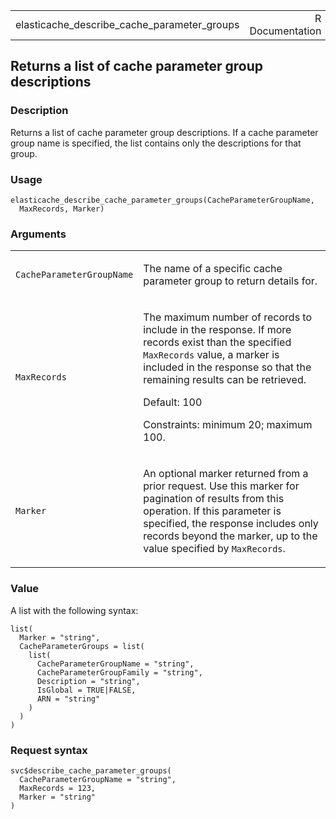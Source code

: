 <table style="width: 100%;">
<tbody>
<tr class="odd">
<td>elasticache_describe_cache_parameter_groups</td>
<td style="text-align: right;">R Documentation</td>
</tr>
</tbody>
</table>

## Returns a list of cache parameter group descriptions

### Description

Returns a list of cache parameter group descriptions. If a cache
parameter group name is specified, the list contains only the
descriptions for that group.

### Usage

    elasticache_describe_cache_parameter_groups(CacheParameterGroupName,
      MaxRecords, Marker)

### Arguments

<table>
<colgroup>
<col style="width: 35%" />
<col style="width: 65%" />
</colgroup>
<tbody>
<tr class="odd">
<td><code
id="elasticache_describe_cache_parameter_groups_:_CacheParameterGroupName">CacheParameterGroupName</code></td>
<td><p>The name of a specific cache parameter group to return details
for.</p></td>
</tr>
<tr class="even">
<td><code
id="elasticache_describe_cache_parameter_groups_:_MaxRecords">MaxRecords</code></td>
<td><p>The maximum number of records to include in the response. If more
records exist than the specified <code>MaxRecords</code> value, a marker
is included in the response so that the remaining results can be
retrieved.</p>
<p>Default: 100</p>
<p>Constraints: minimum 20; maximum 100.</p></td>
</tr>
<tr class="odd">
<td><code
id="elasticache_describe_cache_parameter_groups_:_Marker">Marker</code></td>
<td><p>An optional marker returned from a prior request. Use this marker
for pagination of results from this operation. If this parameter is
specified, the response includes only records beyond the marker, up to
the value specified by <code>MaxRecords</code>.</p></td>
</tr>
</tbody>
</table>

### Value

A list with the following syntax:

    list(
      Marker = "string",
      CacheParameterGroups = list(
        list(
          CacheParameterGroupName = "string",
          CacheParameterGroupFamily = "string",
          Description = "string",
          IsGlobal = TRUE|FALSE,
          ARN = "string"
        )
      )
    )

### Request syntax

    svc$describe_cache_parameter_groups(
      CacheParameterGroupName = "string",
      MaxRecords = 123,
      Marker = "string"
    )
